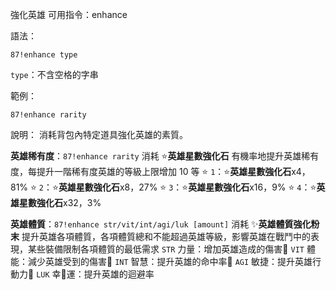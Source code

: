 強化英雄
可用指令：enhance

語法：
```
87!enhance type
```
`type`：不含空格的字串

範例：
```
87!enhance rarity
```
說明：
消耗背包內特定道具強化英雄的素質。

__英雄稀有度__：`87!enhance rarity`
消耗 :star:**英雄星數強化石** 有機率地提升英雄稀有度，每提升一階稀有度英雄的等級上限增加 10 等
:star: `1`：:star:**英雄星數強化石**x4，81%
:star: `2`：:star:**英雄星數強化石**x8，27%
:star: `3`：:star:**英雄星數強化石**x16，9%
:star: `4`：:star:**英雄星數強化石**x32，3%

__英雄體質__：`87!enhance str/vit/int/agi/luk [amount]`
消耗 :sparkles:**英雄體質強化粉末** 提升英雄各項體質，各項體質總和不能超過英雄等級，影響英雄在戰鬥中的表現，某些裝備限制各項體質的最低需求
`STR` 力量：增加英雄造成的傷害
`VIT` 體能：減少英雄受到的傷害
`INT` 智慧：提升英雄的命中率
`AGI` 敏捷：提升英雄行動力
`LUK` 幸運：提升英雄的迴避率
